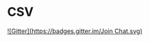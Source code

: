 # CSV
[![Gitter](https://badges.gitter.im/Join Chat.svg)](https://gitter.im/zoek1/CSV?utm_source=badge&utm_medium=badge&utm_campaign=pr-badge&utm_content=badge)